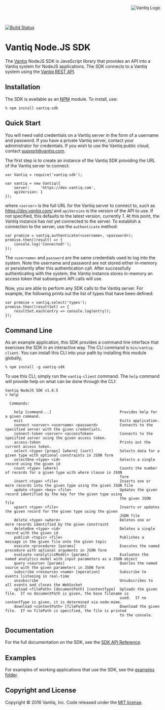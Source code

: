 <div style="height: 50px"><img style="float:right" alt="Vantiq Logo" src="http://vantiq.com/wp-content/uploads/2015/12/vantiq.png"/></div>

[![Build Status](https://travis-ci.org/Vantiq/vantiq-sdk-node.svg?branch=master)](https://travis-ci.org/Vantiq/vantiq-sdk-node)

# Vantiq Node.JS SDK

The [Vantiq](http://www.vantiq.com) NodeJS SDK is JavaScript library that provides an API into a Vantiq system for NodeJS applications.  The SDK connects to a Vantiq system using the [Vantiq REST API](https://dev.vantiq.com/docs/system/api/index.html).

## Installation

The SDK is available as an [NPM](https://www.npmjs.com/) module.  To install, use:

    % npm install vantiq-sdk

## Quick Start

You will need valid credentials on a Vantiq server in the form of a username and password.  If you have a private Vantiq server, contact your administrator for credentials.  If you wish to use the Vantiq public cloud, contact [support@vantiq.com](mailto:support@vantiq.com).

The first step is to create an instance of the Vantiq SDK providing the URL of the Vantiq server to connect:

    var Vantiq = require('vantiq-sdk');
    
    var vantiq = new Vantiq({ 
        server:     'https://dev.vantiq.com',
        apiVersion: 1
    });

where `<server>` is the full URL for the Vantiq server to connect to, such as *https://dev.vantiq.com/* and `apiVersion` is the version of the API to use.  If not specified, this defaults to the latest version, currently *1*.  At this point, the *Vantiq* instance has not yet connected to the server.  To establish a connection to the server, use the `authenticate` method:

    var promise = vantiq.authenticate(<username>, <password>);
    promise.then((result) => {
        console.log('Connected!');
    });

The `<username>` and `password` are the same credentials used to log into the system.  Note the username and password are not stored either in-memory or persistently after this authentication call.  After successfully authenticating with the system, the *Vantiq* instance stores in-memory an access token that subsequent API calls will use.

Now, you are able to perform any SDK calls to the Vantiq server.  For example, the following prints out the list of types that have been defined:

    var promise = vantiq.select('types');
    promise.then((resultSet) => {
        resultSet.each(entry => console.log(entry));
    });

## Command Line

As an example application, this SDK provides a command line interface that exercises the SDK in an interactive way.  The CLI command is `bin/vantiq-client`.  You can install this CLI into your path by installing this module globally,

    % npm install -g vantiq-sdk
    
To use this CLI, simply run the `vantiq-client` command.  The `help` command will provide help on what can be done through the CLI:

    Vantiq NodeJS SDK v1.0.5
    > help

      Commands:

        help [command...]                               Provides help for a given command.
        exit                                            Exits application.
        connect <server> <username> <password>          Connects to the specified server with the given credentials.
        connect-token <server> <accessToken>            Connects to the specified server using the given access token.
        access-token                                    Prints out the current access token.
        select <type> [props] [where] [sort]            Selects data for a given type with optional constraints in JSON form
        selectOne <type> <id>                           Selects a single record using the given id
        count <type> [where]                            Counts the number of records for a given type with where clause in JSON
                                                        form
        insert <type> <file>                            Inserts one or more records into the given type using the given JSON file
        update <type> <key> <file>                      Updates the given record identified by the key for the given type using
                                                        the given JSON file
        upsert <type> <file>                            Inserts or updates the given record for the given type using the given
                                                        JSON file
        delete <type> <where>                           Deletes one or more records identified by the given constraint
        deleteOne <type> <id>                           Deletes a single record with the given id
        publish <topic> <file>                          Publishes a message in the given file onto the given topic
        execute <procedure> [params]                    Executes the named procedure with optional arguments in JSON form
        evaluate <analyticsModel> [params]              Evaluates the named analytics model with input parameters as a JSON object
        query <source> [params]                         Queries the named source with the given parameters in JSON form
        subscribe <resource> <name> [operation]         Subscribe to events listening in real-time
        unsubscribe                                     Unsubscribes to all events and closes the WebSocket
        upload <filePath> [documentPath] [contentType]  Uploads the given file.  If no documentPath is given, the base filename is
                                                        used.  If no contentType is given, it is determined via node-mime.
        download <contentPath> [filePath]               Download the given file.  If no filePath is specified, the file is printed
                                                        to the console.

## Documentation

For the full documentation on the SDK, see the [SDK API Reference](./docs/api.md).

## Examples

For examples of working applications that use the SDK, see the [examples folder](./examples/).

## Copyright and License

Copyright &copy; 2016 Vantiq, Inc.  Code released under the [MIT license](./LICENSE).
